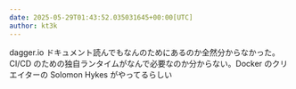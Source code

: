 ```yaml
---
date: 2025-05-29T01:43:52.035031645+00:00[UTC]
author: kt3k
---
```

dagger.io ドキュメント読んでもなんのためにあるのか全然分からなかった。CI/CD のための独自ランタイムがなんで必要なのか分からない。Docker のクリエイターの Solomon Hykes がやってるらしい
